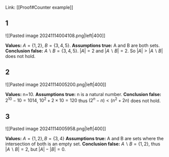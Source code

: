 Link: [[Proof#Counter example]]
## 1
![[Pasted image 20241114004108.png|left|400]]

**Values:** $A = \{1,2\}$, $B = \{3,4,5\}$.
**Assumptions true:** A and B are both sets.
**Conclusion false:** $A\backslash B = \{3,4,5\}$. $|A| = 2$ and $|A\backslash B| = 2$. So $|A| > |A\backslash B|$ does not hold.

## 2
![[Pasted image 20241114005200.png|left|400]]

**Values:** n=10.
**Assumptions true:** n is a natural number.
**Conclusion false:** $2^{10} - 10 = 1014$, $10^2 + 2\times 10 = 120$ thus $(2^n - n) < (n^2 + 2n)$ does not hold.

## 3
![[Pasted image 20241114005958.png|left|400]]

**Values:** $A = \{1,2\}, B = \{3,4\}$
**Assumptions true:** A and B are sets where the intersection of both is an empty set.
**Conclusion false:** $A\backslash B = \{1,2\}$, thus $|A\backslash B| = 2$, but $|A| - |B| = 0.$